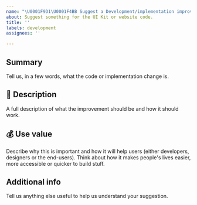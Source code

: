 ```yaml
---
name: "\U0001F9D1‍\U0001F4BB Suggest a Development/implementation improvement "
about: Suggest something for the UI Kit or website code.
title: ''
labels: development
assignees: ''

---
```


## Summary
Tell us, in a few words, what the code or implementation change is.

## 💬 Description
A full description of what the improvement should be and how it should work.

## 💰 Use value
Describe why this is important and how it will help users (either developers, designers or the end-users). Think about how it makes people's lives easier, more accessible or quicker to build stuff.

## Additional info
Tell us anything else useful to help us understand your suggestion.
